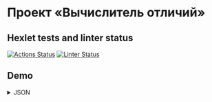 # Проект «Вычислитель отличий»

## Hexlet tests and linter status

[![Actions Status](https://github.com/kirill-chertkov/python-project-lvl2/workflows/hexlet-check/badge.svg)](https://github.com/kirill-chertkov/python-project-lvl2/actions)
[![Linter Status](https://github.com/kirill-chertkov/python-project-lvl2/actions/workflows/linter.yml/badge.svg?branch=main)](https://github.com/kirill-chertkov/python-project-lvl2/actions/workflows/linter.yml)

## Demo

<details>
  <summary>JSON</summary>
  
  [![asciicast](https://asciinema.org/a/HyJQzbVGsZsyePCwt30b1McMf.svg)](https://asciinema.org/a/HyJQzbVGsZsyePCwt30b1McMf)
</details>
